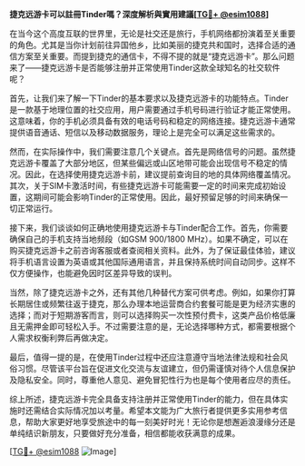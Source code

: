 **捷克远游卡可以註冊Tinder嗎？深度解析與實用建議[[TG💪+ @esim1088](https://t.me/s/esim1088)]**

在当今这个高度互联的世界里，无论是社交还是旅行，手机网络都扮演着至关重要的角色。尤其是当你计划前往异国他乡，比如美丽的捷克共和国时，选择合适的通信方案至关重要。而提到捷克的通信卡，不得不提的就是“捷克远游卡”。那么问题来了——捷克远游卡是否能够注册并正常使用Tinder这款全球知名的社交软件呢？

首先，让我们来了解一下Tinder的基本要求以及捷克远游卡的功能特点。Tinder是一款基于地理位置的社交应用，用户需要通过手机号码进行验证才能正常使用。这意味着，你的手机必须具备有效的电话号码和稳定的网络连接。捷克远游卡通常提供语音通话、短信以及移动数据服务，理论上是完全可以满足这些需求的。

然而，在实际操作中，我们需要注意几个关键点。首先是网络信号的问题。虽然捷克远游卡覆盖了大部分地区，但某些偏远或山区地带可能会出现信号不稳定的情况。因此，在选择使用捷克远游卡前，建议提前查询目的地的具体网络覆盖情况。其次，关于SIM卡激活时间，有些捷克远游卡可能需要一定的时间来完成初始设置，这期间可能会影响Tinder的正常使用。因此，最好预留足够的时间来确保一切正常运行。

接下来，我们谈谈如何正确地使用捷克远游卡与Tinder配合工作。首先，你需要确保自己的手机支持当地频段（如GSM 900/1800 MHz）。如果不确定，可以在购买捷克远游卡之前咨询客服或者查阅相关资料。此外，为了保证最佳体验，建议将手机语言设置为英语或其他国际通用语言，并且保持系统时间自动同步。这样不仅方便操作，也能避免因时区差异导致的误判。

当然，除了捷克远游卡之外，还有其他几种替代方案可供考虑。例如，如果你打算长期居住或频繁往返于捷克，那么办理本地运营商合约套餐可能是更为经济实惠的选择；而对于短期游客而言，则可以选择购买一次性预付费卡，这类产品价格低廉且无需押金即可轻松入手。不过需要注意的是，无论选择哪种方式，都需要根据个人需求权衡利弊后再做决定。

最后，值得一提的是，在使用Tinder过程中还应注意遵守当地法律法规和社会风俗习惯。尽管该平台旨在促进文化交流与友谊建立，但仍需谨慎对待个人信息保护及隐私安全。同时，尊重他人意见、避免冒犯性行为也是每个使用者应尽的责任。

综上所述，捷克远游卡完全具备支持注册并正常使用Tinder的能力，但在具体实施时还需结合实际情况加以考量。希望本文能为广大旅行者提供更多实用参考信息，帮助大家更好地享受旅途中的每一刻美好时光！无论你是想邂逅浪漫缘分还是单纯结识新朋友，只要做好充分准备，相信都能收获满意的成果。

[[TG💪+ @esim1088](https://t.me/s/esim1088) ![Image](https://i.postimg.cc/4NQfJmqS/Snipaste-2025-05-13-00-14-12.png)]